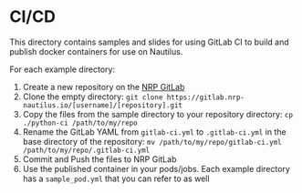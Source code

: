 # CI/CD

This directory contains samples and slides for using GitLab CI to build and publish docker containers for use on Nautilus.

For each example directory:

1. Create a new repository on the [NRP GitLab](gitlab.nrp-nautilus.io)
1. Clone the empty directory: `git clone https://gitlab.nrp-nautilus.io/[username]/[repository].git`
1. Copy the files from the sample directory to your repository directory: `cp ./python-ci /path/to/my/repo`
1. Rename the GitLab YAML from `gitlab-ci.yml` to `.gitlab-ci.yml` in the base directory of the repository: `mv /path/to/my/repo/gitlab-ci.yml /path/to/my/repo/.gitlab-ci.yml`
1. Commit and Push the files to NRP GitLab
1. Use the published container in your pods/jobs. Each example directory has a `sample_pod.yml` that you can refer to as well
